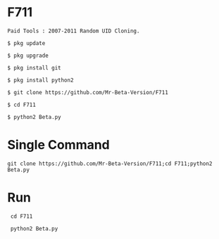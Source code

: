 # F711

```
Paid Tools : 2007-2011 Random UID Cloning.

$ pkg update

$ pkg upgrade

$ pkg install git

$ pkg install python2

$ git clone https://github.com/Mr-Beta-Version/F711

$ cd F711

$ python2 Beta.py
```

# Single Command

```git clone https://github.com/Mr-Beta-Version/F711;cd F711;python2 Beta.py```

# Run
```
 cd F711

 python2 Beta.py
```
